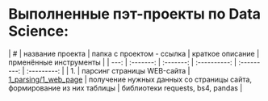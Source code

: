 # Выполненные пэт-проекты по Data Science:

| # | название проекта | папка с проектом - ссылка | краткое описание | прменённые инструменты |
| ---: | :-------: | :-------: | :----------: | :---------: | :---------: |
| 1. | парсинг страницы WEB-сайта | [1_parsing/1_web_page](1_parsing/1_web_page) | получение нужных данных со страницы сайта, формирование из них таблицы | библиотеки requests, bs4, pandas |

